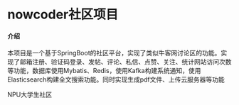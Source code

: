 # nowcoder社区项目

#### 介绍
本项目是一个基于SpringBoot的社区平台，实现了类似牛客网讨论区的功能。实现了邮箱注册、验证码登录、发帖、评论、私信、点赞、关注、统计网站访问次数等功能，数据库使用Mybatis、Redis，使用Kafka构建系统通知，使用Elasticsearch构建全文搜索功能。同时实现生成pdf文件、上传云服务器等功能

NPU大学生社区
